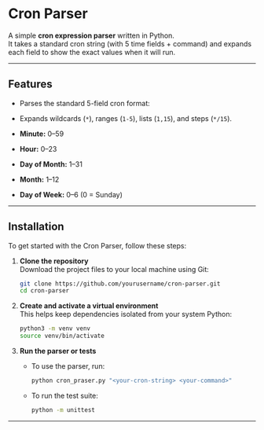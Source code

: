 # Cron Parser

A simple **cron expression parser** written in Python.  
It takes a standard cron string (with 5 time fields + command) and expands each field to show the exact values when it will run.

---

## Features

- Parses the standard 5-field cron format:

- Expands wildcards (`*`), ranges (`1-5`), lists (`1,15`), and steps (`*/15`).
- **Minute:** 0–59  
- **Hour:** 0–23  
- **Day of Month:** 1–31  
- **Month:** 1–12  
- **Day of Week:** 0–6 (0 = Sunday)

---

## Installation

To get started with the Cron Parser, follow these steps:

1. **Clone the repository**  
   Download the project files to your local machine using Git:
   ```bash
   git clone https://github.com/yourusername/cron-parser.git
   cd cron-parser
   ```

2. **Create and activate a virtual environment**  
   This helps keep dependencies isolated from your system Python:
   ```bash
   python3 -m venv venv
   source venv/bin/activate
   ```

4. **Run the parser or tests**  
   - To use the parser, run:
     ```bash
     python cron_praser.py "<your-cron-string> <your-command>"
     ```
   - To run the test suite:
     ```bash
     python -m unittest
     ```

---
